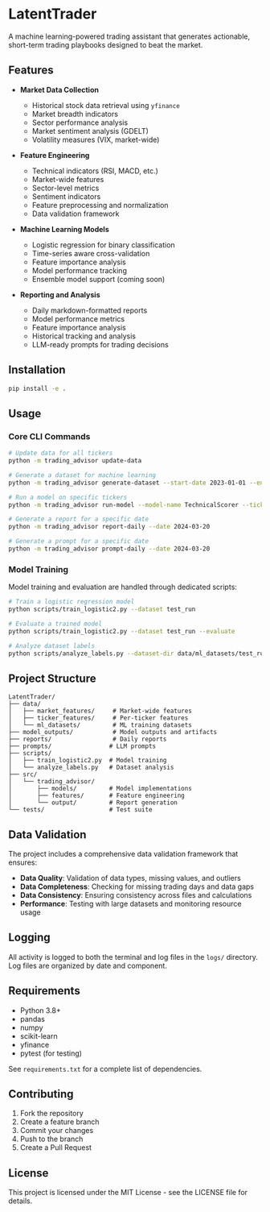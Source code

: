 # LatentTrader

A machine learning-powered trading assistant that generates actionable, short-term trading playbooks designed to beat the market.

## Features

- **Market Data Collection**
  - Historical stock data retrieval using `yfinance`
  - Market breadth indicators
  - Sector performance analysis
  - Market sentiment analysis (GDELT)
  - Volatility measures (VIX, market-wide)

- **Feature Engineering**
  - Technical indicators (RSI, MACD, etc.)
  - Market-wide features
  - Sector-level metrics
  - Sentiment indicators
  - Feature preprocessing and normalization
  - Data validation framework

- **Machine Learning Models**
  - Logistic regression for binary classification
  - Time-series aware cross-validation
  - Feature importance analysis
  - Model performance tracking
  - Ensemble model support (coming soon)

- **Reporting and Analysis**
  - Daily markdown-formatted reports
  - Model performance metrics
  - Feature importance analysis
  - Historical tracking and analysis
  - LLM-ready prompts for trading decisions

## Installation

```bash
pip install -e .
```

## Usage

### Core CLI Commands

```bash
# Update data for all tickers
python -m trading_advisor update-data

# Generate a dataset for machine learning
python -m trading_advisor generate-dataset --start-date 2023-01-01 --end-date 2024-01-01

# Run a model on specific tickers
python -m trading_advisor run-model --model-name TechnicalScorer --tickers AAPL,MSFT,GOOGL

# Generate a report for a specific date
python -m trading_advisor report-daily --date 2024-03-20

# Generate a prompt for a specific date
python -m trading_advisor prompt-daily --date 2024-03-20
```

### Model Training

Model training and evaluation are handled through dedicated scripts:

```bash
# Train a logistic regression model
python scripts/train_logistic2.py --dataset test_run

# Evaluate a trained model
python scripts/train_logistic2.py --dataset test_run --evaluate

# Analyze dataset labels
python scripts/analyze_labels.py --dataset-dir data/ml_datasets/test_run
```

## Project Structure

```
LatentTrader/
├── data/
│   ├── market_features/     # Market-wide features
│   ├── ticker_features/     # Per-ticker features
│   └── ml_datasets/         # ML training datasets
├── model_outputs/           # Model outputs and artifacts
├── reports/                 # Daily reports
├── prompts/                # LLM prompts
├── scripts/
│   ├── train_logistic2.py  # Model training
│   └── analyze_labels.py   # Dataset analysis
├── src/
│   └── trading_advisor/
│       ├── models/         # Model implementations
│       ├── features/       # Feature engineering
│       └── output/         # Report generation
└── tests/                  # Test suite
```

## Data Validation

The project includes a comprehensive data validation framework that ensures:

- **Data Quality**: Validation of data types, missing values, and outliers
- **Data Completeness**: Checking for missing trading days and data gaps
- **Data Consistency**: Ensuring consistency across files and calculations
- **Performance**: Testing with large datasets and monitoring resource usage

## Logging

All activity is logged to both the terminal and log files in the `logs/` directory. Log files are organized by date and component.

## Requirements

- Python 3.8+
- pandas
- numpy
- scikit-learn
- yfinance
- pytest (for testing)

See `requirements.txt` for a complete list of dependencies.

## Contributing

1. Fork the repository
2. Create a feature branch
3. Commit your changes
4. Push to the branch
5. Create a Pull Request

## License

This project is licensed under the MIT License - see the LICENSE file for details. 